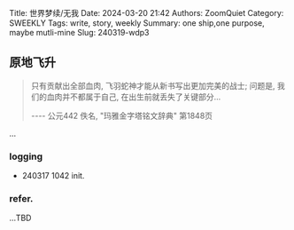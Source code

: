 Title: 世界梦续/无我
Date: 2024-03-20 21:42
Authors: ZoomQuiet
Category: SWEEKLY
Tags: write, story, weekly
Summary: one ship,one purpose, maybe mutli-mine
Slug: 240319-wdp3

## 原地飞升

> 只有贡献出全部血肉, 飞羽蛇神才能从新书写出更加完美的战士;
> 问题是, 我们的血肉并不都属于自己, 在出生前就丢失了关键部分...
>
> ---- 公元442 佚名, "玛雅金字塔铭文辞典" 第1848页

...




### logging

- 240317 1042 init.

### refer.


...TBD